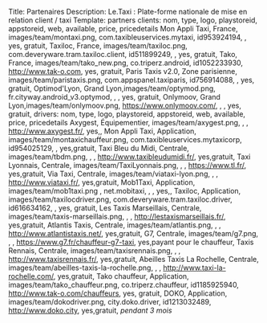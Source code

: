 Title: Partenaires
Description: Le.Taxi : Plate-forme nationale de mise en relation client / taxi
Template: partners
clients: nom, type, logo, playstoreid, appstoreid, web, available, price, pricedetails
     Mon Appli Taxi, France, images/team/montaxi.png, com.taxibleuservices.mytaxi, id953924194, , yes, gratuit,
     Taxiloc, France, images/team/taxiloc.png, com.deveryware.tram.taxiloc.client, id511899249, , yes, gratuit,
     Tako, France, images/team/tako_new.png, co.triperz.android, id1052233930, http://www.tak-o.com, yes, gratuit,
     Paris Taxis v2.0, Zone parisienne, images/team/paristaxis.png, com.appspanel.taxiparis, id756914088, , yes, gratuit,
     Optimod'Lyon, Grand Lyon,images/team/optymod.png, fr.cityway.android_v3.optymod, , , yes, gratuit,
     Onlymoov, Grand Lyon,images/team/onlymoov.png, https://www.onlymoov.com/, , , yes, gratuit,
drivers: nom, type, logo, playstoreid, appstoreid, web, available, price, pricedetails
     Axygest, Équipementier, images/team/axygest.png, , , http://www.axygest.fr/, yes,,
     Mon Appli Taxi, Application, images/team/montaxichauffeur.png, com.taxibleuservices.mytaxicorp, id954025129, , yes,gratuit,
     Taxi Bleu du Midi, Centrale, images/team/tbdm.png, , , http://www.taxibleudumidi.fr/, yes,gratuit,
     Taxi Lyonnais, Centrale, images/team/TaxiLyonnais.png, , , https://www.tl.fr/, yes,gratuit,
     Via Taxi, Centrale, images/team/viataxi-lyon.png, , , http://www.viataxi.fr/, yes,gratuit,
     Mob1Taxi, Application, images/team/mob1taxi.png , net.mobitaxi, , , yes,,
     Taxiloc, Application, images/team/taxilocdriver.png, com.deveryware.tram.taxiloc.driver, id616634162, , yes, gratuit,
     Les Taxis Marseillais, Centrale, images/team/taxis-marseillais.png, , , http://lestaxismarseillais.fr/, yes,gratuit,
     Atlantis Taxis, Centrale, images/team/atlantis.png, , , http://www.atlantistaxis.net/, yes,gratuit,
     G7, Centrale, images/team/g7.png, , , https://www.g7.fr/chauffeur-g7-taxi, yes,payant pour le chauffeur,
     Taxis Rennais, Centrale, images/team/taxisrennais.png, , , http://www.taxisrennais.fr/, yes,gratuit,
     Abeilles Taxis La Rochelle, Centrale, images/team/abeilles-taxis-la-rochelle.png, , , http://www.taxi-la-rochelle.com/, yes,gratuit,
     Tako chauffeur, Application, images/team/tako_chauffeur.png, co.triperz.chauffeur, id1185925940, http://www.tak-o.com/chauffeurs, yes, gratuit,
     DOKO, Application, images/team/dokodriver.png, city.doko.driver, id1213032489, http://www.doko.city, yes,gratuit, *pendant 3 mois*

